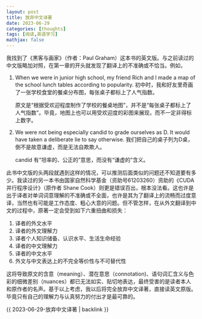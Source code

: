 ```yaml
---
layout: post
title: 放弃中文译著
date: 2023-06-29
categories: [thoughts]
tags: [阅读,英语学习]
mathjax: false
---
```


我找到了《黒客与画家》（作者：Paul Graham）这本书的英文版。与之前读过的中文版略加对照，在第一章的开头就发现了翻译上的不准确或不恰当。例如，

1.  When we were in junior high school, my friend Rich and I made a map of the school lunch tables according to popularity. 初中时，我和好友里奇画了一张学校食堂的餐桌分布图，每张桌子都标上了人气指数。
    
    原文是“根据受欢迎程度制作了学校的餐桌地图”，并不是“每张桌子都标上了人气指数”。毕竟，地图上也可以用受欢迎度的彩图来展现，而不一定非得标上数字。

2.  We were not being especially candid to grade ourselves as D. It would have taken a deliberate lie to say otherwise. 我们把自己的桌子列为D桌，倒不是故意谦虚，而是无法自欺欺人。
    
    candid 有“坦率的、公正的”意思，而没有“谦虚的”含义。

此书中文版的头两段就遇到这样的情况，可以推测后面类似的问题还不知道要有多少。我读过的另一本书由国家自然科学基金（资助号61203260）资助的《CUDA并行程序设计》（原作者 Shane Cook）则更是错误百出，根本没法看。这也许是出于译者对单词词意理解的不准确或不全面，也许是其为了翻译上的流畅而过度意译，当然也有可能是工作态度、粗心大意的问题。但不管怎样，在从外文翻译到中文的过程中，原著一定会受到如下六重扭曲和损失：

1.  译者的外文水平
2.  译者的外文理解力
3.  译者个人知识储备、认识水平、生活生命经验
4.  译者的中文理解力
5.  译者的中文水平
6.  外文与中文表达上的不完全等价性与不可替代性

这将导致原文的含意（meaning）、潜在意思（connotation)、语句词汇含义与色彩的细微差别（nuances）都已无法如实、贴切地表达，最终受害的是读者本人和原作者的名声。基于以上考虑，我以后将完全放弃中文译著，直接读英文原版。毕竟只有自己的理解力与认真努力的付出才是最可靠的。

{{ 2023-06-29-放弃中文译著 | backlink }}
